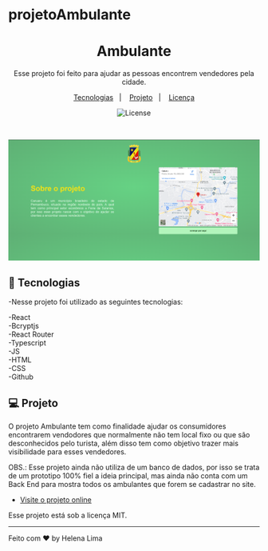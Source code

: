 # projetoAmbulante
<h1 align="center">Ambulante</h1>

<p align="center">
Esse projeto foi feito para ajudar as pessoas encontrem vendedores pela cidade.<br/>
</p>

<p align="center">
  <a href="#-tecnologias">Tecnologias</a>&nbsp;&nbsp;&nbsp;|&nbsp;&nbsp;&nbsp;
  <a href="#-projeto">Projeto</a>&nbsp;&nbsp;&nbsp;|&nbsp;&nbsp;&nbsp;
  <a href="#memo-licença">Licença</a>
</p>

<p align="center">
  <img alt="License" src="https://img.shields.io/static/v1?label=license&message=MIT&color=49AA26&labelColor=000000">
</p>

<br>

<p align="center"> 
    <img alt="Projeto Ambulante" src="./public/preview.png">

</p>

## 🚀 Tecnologias

-Nesse projeto foi utilizado as seguintes tecnologias:

-React <br>
-Bcryptjs <br>
-React Router<br>
-Typescript<br>
-JS <br>
-HTML <br>
-CSS <br>
-Github <br>


## 💻 Projeto

O projeto Ambulante tem como finalidade ajudar os consumidores encontrarem vendodores que normalmente não tem local fixo ou que são desconhecidos pelo turista, além disso tem como objetivo trazer mais visibilidade para esses vendedores. 

OBS.: Esse projeto ainda não utiliza de um banco de dados, por isso se trata de um prototipo 100% fiel a ideia principal, mas ainda não conta com um Back End para mostra todos os ambulantes que forem se cadastrar no site. 

- [Visite o projeto online]()

Esse projeto está sob a licença MIT.

---

Feito com ♥ by Helena Lima

